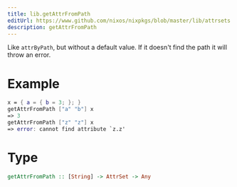 ```yaml
---
title: lib.getAttrFromPath
editUrl: https://www.github.com/nixos/nixpkgs/blob/master/lib/attrsets.nix#L133C5
description: getAttrFromPath
---
```


Like `attrByPath`, but without a default value. If it doesn't find the
path it will throw an error.

# Example

```nix
x = { a = { b = 3; }; }
getAttrFromPath ["a" "b"] x
=> 3
getAttrFromPath ["z" "z"] x
=> error: cannot find attribute `z.z'
```

# Type

```haskell
getAttrFromPath :: [String] -> AttrSet -> Any
```
